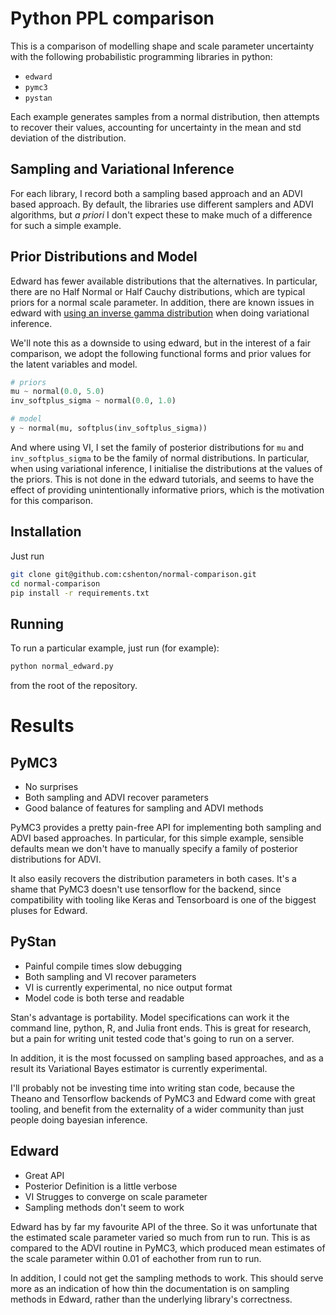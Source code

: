 # Python PPL comparison

This is a comparison of modelling shape and scale parameter uncertainty
with the following probabilistic programming libraries in python:

- `edward`
- `pymc3`
- `pystan`

Each example generates samples from a normal distribution, then attempts
to recover their values, accounting for uncertainty in the mean and std
deviation of the distribution.

## Sampling and Variational Inference

For each library, I record both a sampling based approach and an ADVI based
approach. By default, the libraries use different samplers and ADVI algorithms,
but *a priori* I don't expect these to make much of a difference for such
a simple example.

## Prior Distributions and Model

Edward has fewer available distributions that the alternatives. In particular, there are no Half Normal or Half Cauchy distributions, which are typical priors
for a normal scale parameter. In addition, there are known issues in edward
with [using an inverse gamma distribution](https://discourse.edwardlib.org/t/a-toy-normal-model-failed-klqp-and-why/253/2) when doing variational inference.

We'll note this as a downside to using edward, but in the interest of a
fair comparison, we adopt the following functional forms and prior values
for the latent variables and model.

```python
# priors
mu ~ normal(0.0, 5.0)
inv_softplus_sigma ~ normal(0.0, 1.0)

# model
y ~ normal(mu, softplus(inv_softplus_sigma))
```

And where using VI, I set the family of posterior distributions for `mu`
and `inv_softplus_sigma` to be the family of normal distributions. In
particular, when using variational inference, I initialise the distributions
at the values of the priors. This is not done in the edward tutorials, and
seems to have the effect of providing unintentionally informative priors,
which is the motivation for this comparison.

## Installation

Just run

```bash
git clone git@github.com:cshenton/normal-comparison.git
cd normal-comparison
pip install -r requirements.txt
```

## Running

To run a particular example, just run (for example):

```bash
python normal_edward.py
```

from the root of the repository.

# Results

## PyMC3

- No surprises
- Both sampling and ADVI recover parameters
- Good balance of features for sampling and ADVI methods

PyMC3 provides a pretty pain-free API for implementing both sampling and
ADVI based approaches. In particular, for this simple example, sensible
defaults mean we don't have to manually specify a family of posterior
distributions for ADVI.

It also easily recovers the distribution parameters in both cases. It's
a shame that PyMC3 doesn't use tensorflow for the backend, since compatibility
with tooling like Keras and Tensorboard is one of the biggest pluses for
Edward.

## PyStan

- Painful compile times slow debugging
- Both sampling and VI recover parameters
- VI is currently experimental, no nice output format
- Model code is both terse and readable

Stan's advantage is portability. Model specifications can work it the command
line, python, R, and Julia front ends. This is great for research, but a
pain for writing unit tested code that's going to run on a server.

In addition, it is the most focussed on sampling based approaches, and as
a result its Variational Bayes estimator is currently experimental.

I'll probably not be investing time into writing stan code, because the
Theano and Tensorflow backends of PyMC3 and Edward come with great tooling,
and benefit from the externality of a wider community than just people doing
bayesian inference.

## Edward

- Great API
- Posterior Definition is a little verbose
- VI Strugges to converge on scale parameter
- Sampling methods don't seem to work

Edward has by far my favourite API of the three. So it was unfortunate that
the estimated scale parameter varied so much from run to run. This is as compared to the ADVI routine in PyMC3, which produced mean estimates of
the scale parameter within 0.01 of eachother from run to run.

In addition, I could not get the sampling methods to work. This should
serve more as an indication of how thin the documentation is on sampling
methods in Edward, rather than the underlying library's correctness.
